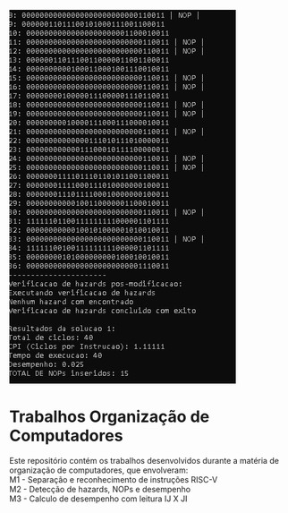 ![Thumbnail](Thumbnail.png)
# Trabalhos Organização de Computadores

Este repositório contém os trabalhos desenvolvidos durante a matéria de organização de computadores, que envolveram:\
M1 - Separação e reconhecimento de instruções RISC-V\
M2 - Detecção de hazards, NOPs e desempenho\
M3 - Calculo de desempenho com leitura IJ X JI

